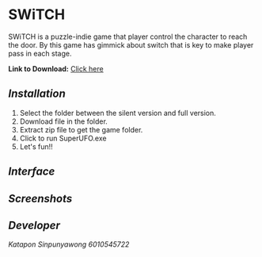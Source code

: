 # SWiTCH
SWiTCH is a puzzle-indie game that player control the character to reach the door. By this game has gimmick about switch that is key to make player pass in each stage. 

**Link to Download:**  [Click here](https://drive.google.com/drive/folders/1uWgUXbDO7s7HSRouEYre6bg8v7vNJJ2b?usp=sharing)
## *Installation*
1. Select the folder between the silent version and full version.
2. Download file in the folder.
3. Extract zip file to get the game folder.
4. Click to run SuperUFO.exe
5. Let's fun!!

## *Interface*

## *Screenshots*

## *Developer*
*Katapon Sinpunyawong 6010545722*
